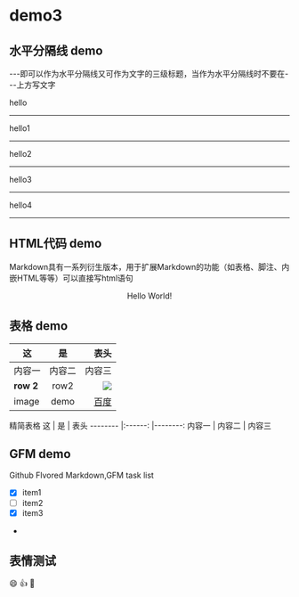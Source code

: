 # demo3
## 水平分隔线 demo
---即可以作为水平分隔线又可作为文字的三级标题，当作为水平分隔线时不要在---上方写文字

hello

---
hello1
***
hello2
***
hello3
***
hello4
<hr>

## HTML代码 demo
Markdown具有一系列衍生版本，用于扩展Markdown的功能（如表格、脚注、内嵌HTML等等）可以直接写html语句
<p align='center'>Hello World!</p>

## 表格 demo
<!--- :----:居中 :----左对齐 ----:右对齐 -->

|    这   |   是    |   表头  |
|-------- |:------: |--------:|
| 内容一  | 内容二  |  内容三 |
|**row 2**| row2    | ![][google_logo] |
| image   | demo    |  [百度] |

精简表格
 这   |   是    |   表头
 -------- |:------: |--------:
 内容一  | 内容二  |  内容三

## GFM demo
Github Flvored Markdown,GFM
task list
- [x] item1
- [ ] item2
- [x] item3
- 
## 表情测试
:smile:
:thumbsup:
:pray:


<!--- 下面是本文档中引用到的链接 -->
[google_logo]:images/googlelogo.png
[百度]:http://www.baidu.com
